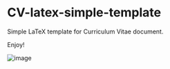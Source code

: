 # CV-latex-simple-template
Simple LaTeX template for Curriculum Vitae document. 

Enjoy!

![image](https://user-images.githubusercontent.com/39412466/102287501-dfc7d300-3f3a-11eb-9570-87b19718642e.png)
